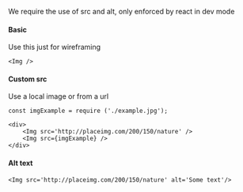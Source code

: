 We require the use of src and alt, only enforced by react in dev mode

#### Basic
Use this just for wireframing
```
<Img />
```

#### Custom src
Use a local image or from a url
```
const imgExample = require ('./example.jpg');

<div>
    <Img src='http://placeimg.com/200/150/nature' />
    <Img src={imgExample} />
</div>
```

#### Alt text
```
<Img src='http://placeimg.com/200/150/nature' alt='Some text'/>
```